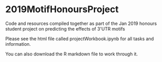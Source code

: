 # 2019MotifHonoursProject
Code and resources compiled together as part of the Jan 2019 honours student project on predicting the effects of 3'UTR motifs

Please see the html file called projectWorkbook.ipynb for all tasks and information.

You can also download the R markdown file to work through it.
